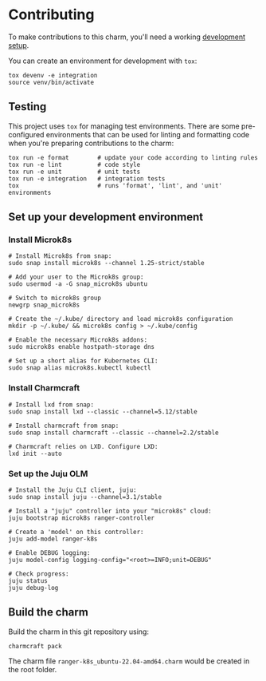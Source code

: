 # Contributing

To make contributions to this charm, you'll need a working [development setup](https://juju.is/docs/sdk/dev-setup).

You can create an environment for development with `tox`:

```shell
tox devenv -e integration
source venv/bin/activate
```

## Testing

This project uses `tox` for managing test environments. There are some pre-configured environments
that can be used for linting and formatting code when you're preparing contributions to the charm:

```shell
tox run -e format        # update your code according to linting rules
tox run -e lint          # code style
tox run -e unit          # unit tests
tox run -e integration   # integration tests
tox                      # runs 'format', 'lint', and 'unit' environments
```

## Set up your development environment
### Install Microk8s
```
# Install Microk8s from snap:
sudo snap install microk8s --channel 1.25-strict/stable

# Add your user to the Microk8s group:
sudo usermod -a -G snap_microk8s ubuntu

# Switch to microk8s group
newgrp snap_microk8s

# Create the ~/.kube/ directory and load microk8s configuration
mkdir -p ~/.kube/ && microk8s config > ~/.kube/config

# Enable the necessary Microk8s addons:
sudo microk8s enable hostpath-storage dns

# Set up a short alias for Kubernetes CLI:
sudo snap alias microk8s.kubectl kubectl
```
### Install Charmcraft
```
# Install lxd from snap:
sudo snap install lxd --classic --channel=5.12/stable

# Install charmcraft from snap:
sudo snap install charmcraft --classic --channel=2.2/stable

# Charmcraft relies on LXD. Configure LXD:
lxd init --auto
```
### Set up the Juju OLM
```
# Install the Juju CLI client, juju:
sudo snap install juju --channel=3.1/stable

# Install a "juju" controller into your "microk8s" cloud:
juju bootstrap microk8s ranger-controller

# Create a 'model' on this controller:
juju add-model ranger-k8s

# Enable DEBUG logging:
juju model-config logging-config="<root>=INFO;unit=DEBUG"

# Check progress:
juju status
juju debug-log
```

## Build the charm

Build the charm in this git repository using:

```shell
charmcraft pack
```
The charm file `ranger-k8s_ubuntu-22.04-amd64.charm` would be created in the root folder.


<!-- You may want to include any contribution/style guidelines in this document>

